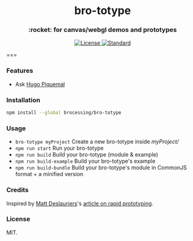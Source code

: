 <h1 align="center">bro-totype</h1>
<h3 align="center">:rocket: for canvas/webgl demos and prototypes</h3>

<div align="center">
  <!-- License -->
  <a href="https://raw.githubusercontent.com/brocessing/bro-totype/master/LICENSE">
    <img src="https://img.shields.io/badge/license-MIT-blue.svg?style=flat-square" alt="License" />
  </a>
  <!-- Standard -->
  <a href="http://standardjs.com/">
    <img src="https://img.shields.io/badge/code%20style-standard-brightgreen.svg?style=flat-square" alt="Standard" />
  </a>
</div>

===

### Features

- Ask [Hugo Piquemal](https://github.com/pqml)

### Installation

```sh
npm install --global brocessing/bro-totype
```

### Usage

- `bro-totype myProject` Create a new bro-totype inside _myProject/_
- `npm run start` Run your bro-totype
- `npm run build` Build your bro-totype (module & example)
- `npm run build-example` Build your bro-totype's example
- `npm run build-bundle` Build your bro-totype's module in CommonJS format + a minified version

### Credits

Inspired by [Matt Deslauriers](https://github.com/mattdesl)'s [article on rapid prototyping](https://mattdesl.svbtle.com/rapid-prototyping).

### License
MIT.
